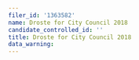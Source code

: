 ```yaml
---
filer_id: '1363582'
name: Droste for City Council 2018
candidate_controlled_id: ''
title: Droste for City Council 2018
data_warning: 
---
```

